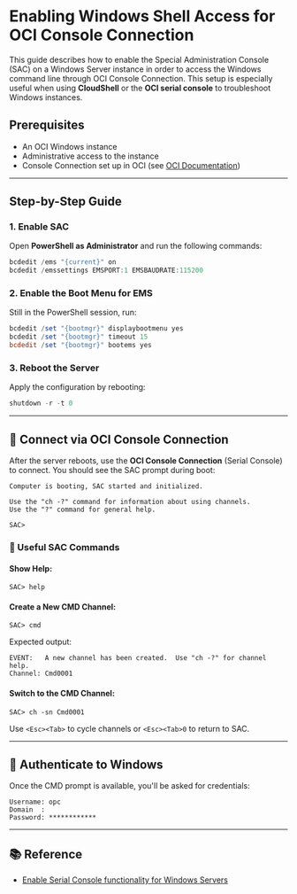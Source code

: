# Enabling Windows Shell Access for OCI Console Connection

This guide describes how to enable the Special Administration Console (SAC) on a Windows Server instance in order to access the Windows command line through OCI Console Connection. This setup is especially useful when using **CloudShell** or the **OCI serial console** to troubleshoot Windows instances.

## Prerequisites

- An OCI Windows instance
- Administrative access to the instance
- Console Connection set up in OCI (see [OCI Documentation](https://docs.oracle.com/en-us/iaas/Content/Compute/References/serialconsole.htm))

---

## Step-by-Step Guide

### 1. Enable SAC
Open **PowerShell as Administrator** and run the following commands:

```powershell
bcdedit /ems "{current}" on
bcdedit /emssettings EMSPORT:1 EMSBAUDRATE:115200
```

### 2. Enable the Boot Menu for EMS

Still in the PowerShell session, run:

```powershell
bcdedit /set "{bootmgr}" displaybootmenu yes
bcdedit /set "{bootmgr}" timeout 15
bcdedit /set "{bootmgr}" bootems yes
```

### 3. Reboot the Server

Apply the configuration by rebooting:

```powershell
shutdown -r -t 0
```

---

## 🔌 Connect via OCI Console Connection

After the server reboots, use the **OCI Console Connection** (Serial Console) to connect. You should see the SAC prompt during boot:

```
Computer is booting, SAC started and initialized.

Use the "ch -?" command for information about using channels.
Use the "?" command for general help.

SAC>
```

### 📖 Useful SAC Commands

#### Show Help:
```text
SAC> help
```

#### Create a New CMD Channel:
```text
SAC> cmd
```

Expected output:
```
EVENT:   A new channel has been created.  Use "ch -?" for channel help.
Channel: Cmd0001
```

#### Switch to the CMD Channel:
```text
SAC> ch -sn Cmd0001
```

Use `<Esc><Tab>` to cycle channels or `<Esc><Tab>0` to return to SAC.

---

## 🔐 Authenticate to Windows

Once the CMD prompt is available, you'll be asked for credentials:

```
Username: opc
Domain  : 
Password: ************
```

---

## 📚 Reference

- [Enable Serial Console functionality for Windows Servers](https://learn.microsoft.com/en-us/troubleshoot/azure/virtual-machines/windows/serial-console-windows#enable-serial-console-functionality-for-windows-server)
